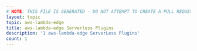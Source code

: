 ```yaml
---
# NOTE: THIS FILE IS GENERATED - DO NOT ATTEMPT TO CREATE A PULL REQUEST TO UPDATE THE DATA. 
layout: topic
topic: aws-lambda-edge
title: aws-lambda-edge Serverless Plugins
description: '1 aws-lambda-edge ServerLess Plugins'
count: 1
---
```

